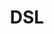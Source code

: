 ---
order: 1
title: DSL
launchDate: 2024-05-02
platformType: Short term and long term investment. 
referralLink: https://dslvip.com/index.html#/register/528374
tags: currentBest
teamRewards: "The platform encourages user acquisition by offering team commissions and referral rewards. More information is accessible on the official website."
description: "This platform works identically to WDC. It offers a good percentage back which means that it’s good for a short or long term investment."

vipTiers:
 - 
    tier: VIP 1
    balance: 35 - 20,000
    note: "Daily income: 2.30 - 2.50%"
 - 
    tier: VIP 2
    balance: 501 - 30,000
    note: "Daily income: 2.50 - 2.90%"
 - 
    tier: VIP 3
    balance: 2001 - 50,000
    note: "Daily income: 2.90 - 3.30%"
 - 
    tier: Plus more
    note: "See more on the website"

keyFeatures:
-
    header: Free withdrawals
    feature: 1 free withdrawal every 2 weeks
-
    header: Minimum deposit
    feature: 100 USDT minimum deposit
-
    header: Referrals
    feature: Has a great referral system
-
    header: Lvl 1 referrals
    feature: Earn 15% from each deposit
-
    header: Lvl 2 referrals
    feature: Earn 8% from each deposit
-
    header: Lvl 3 referrals
    feature: Earn 6% from each deposit
-
    header: Lvl 4 referrals
    feature: Earn 4% from each deposit

links:
 - 
    resource: true
    title: Getting started guide
    link: https://quantify-calculator.co.uk/posts/getting-started/
---